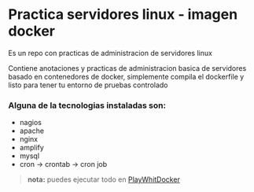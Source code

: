 # Practica servidores linux - imagen docker

Es un repo con practicas de administracion de servidores linux

Contiene anotaciones y practicas de administracion basica de servidores basado en contenedores de docker, simplemente compila el dockerfile y listo para tener tu entorno de pruebas controlado

### Alguna de la tecnologias instaladas son:
- nagios
- apache
- nginx
- amplify
- mysql
- cron -> crontab -> cron job

>**nota:** puedes ejecutar todo en 
[PlayWhitDocker]([https://](https://labs.play-with-docker.com/)) 